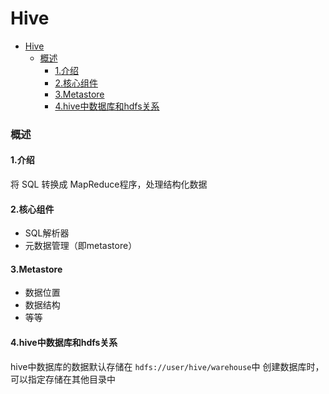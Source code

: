# Hive


<!-- @import "[TOC]" {cmd="toc" depthFrom=1 depthTo=6 orderedList=false} -->

<!-- code_chunk_output -->

- [Hive](#hive)
    - [概述](#概述)
      - [1.介绍](#1介绍)
      - [2.核心组件](#2核心组件)
      - [3.Metastore](#3metastore)
      - [4.hive中数据库和hdfs关系](#4hive中数据库和hdfs关系)

<!-- /code_chunk_output -->


### 概述

#### 1.介绍

将 SQL 转换成 MapReduce程序，处理结构化数据

#### 2.核心组件
* SQL解析器
* 元数据管理（即metastore）

#### 3.Metastore

* 数据位置
* 数据结构
* 等等

#### 4.hive中数据库和hdfs关系

hive中数据库的数据默认存储在 `hdfs://user/hive/warehouse`中
创建数据库时，可以指定存储在其他目录中
